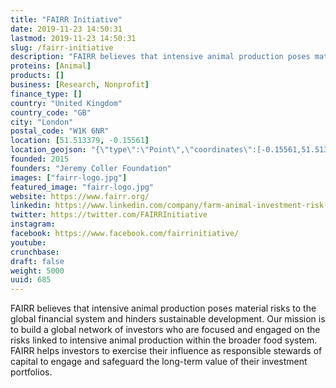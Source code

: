 ```yaml
---
title: "FAIRR Initiative"
date: 2019-11-23 14:50:31
lastmod: 2019-11-23 14:50:31
slug: /fairr-initiative
description: "FAIRR believes that intensive animal production poses material risks to the global financial system and hinders sustainable development. Our mission is to build a global network of investors who are focused and engaged on the risks linked to intensive animal production within the broader food system. FAIRR helps investors to exercise their influence as responsible stewards of capital to engage and safeguard the long-term value of their investment portfolios."
proteins: [Animal]
products: []
business: [Research, Nonprofit]
finance_type: []
country: "United Kingdom"
country_code: "GB"
city: "London"
postal_code: "W1K 6NR"
location: [51.513379, -0.15561]
location_geojson: "{\"type\":\"Point\",\"coordinates\":[-0.15561,51.513379]}"
founded: 2015
founders: "Jeremy Coller Foundation"
images: ["fairr-logo.jpg"]
featured_image: "fairr-logo.jpg"
website: https://www.fairr.org/
linkedin: https://www.linkedin.com/company/farm-animal-investment-risk-&-return-fairr-
twitter: https://twitter.com/FAIRRInitiative
instagram: 
facebook: https://www.facebook.com/fairrinitiative/
youtube: 
crunchbase: 
draft: false
weight: 5000
uuid: 685
---
```

FAIRR believes that intensive animal production poses material risks to the global financial system and hinders sustainable development. Our mission is to build a global network of investors who are focused and engaged on the risks linked to intensive animal production within the broader food system. FAIRR helps investors to exercise their influence as responsible stewards of capital to engage and safeguard the long-term value of their investment portfolios.
